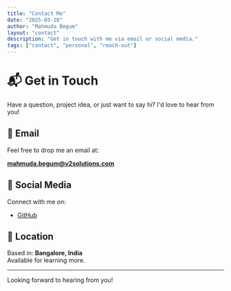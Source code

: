 ```yaml
---
title: "Contact Me"
date: "2025-03-28"
author: "Mahmuda Begum"
layout: "contact"
description: "Get in touch with me via email or social media."
tags: ["contact", "personal", "reach-out"]
---
```


# 📬 Get in Touch

Have a question, project idea, or just want to say hi? I'd love to hear from you!

## 📧 Email

Feel free to drop me an email at:

**mahmuda.begum@v2solutions.com**

## 💬 Social Media

Connect with me on:

- [GitHub](https://github.com/mahmuda-begum-v2solutions)

## 📍 Location

Based in: **Bangalore, India**  
Available for learning more.

---

Looking forward to hearing from you!
